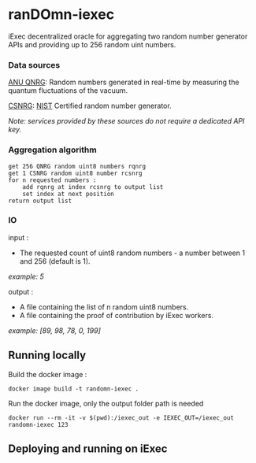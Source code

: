 
# ranDOmn-iexec

iExec decentralized oracle for aggregating two random number generator APIs and providing up to 256 random uint numbers.


### Data sources

[ANU QNRG](https://qrng.anu.edu.au/):  Random numbers generated in real-time by measuring the quantum fluctuations of the vacuum.

[CSNRG](csrng.net): [NIST](https://csrc.nist.gov/projects/cryptographic-module-validation-program/certificate/3016) Certified random number generator.

*Note: services provided by these sources do not require a dedicated API key.*

### Aggregation algorithm


    get 256 QNRG random uint8 numbers rqnrg
    get 1 CSNRG random uint8 number rcsnrg
    for n requested numbers :
	    add rqnrg at index rcsnrg to output list
	    set index at next position
	return output list


### IO

input :
- The requested count of uint8 random numbers - a number between 1 and 256 (default is 1).

*example: 5*

output :
- A file containing the list of n random uint8 numbers.
- A file containing the proof of contribution by iExec workers.

*example: [89, 98, 78, 0, 199]*

## Running locally

Build the docker image :

    docker image build -t randomn-iexec .

Run the docker image, only the output folder path is needed

    docker run --rm -it -v $(pwd):/iexec_out -e IEXEC_OUT=/iexec_out randomn-iexec 123

 ## Deploying and running on iExec
